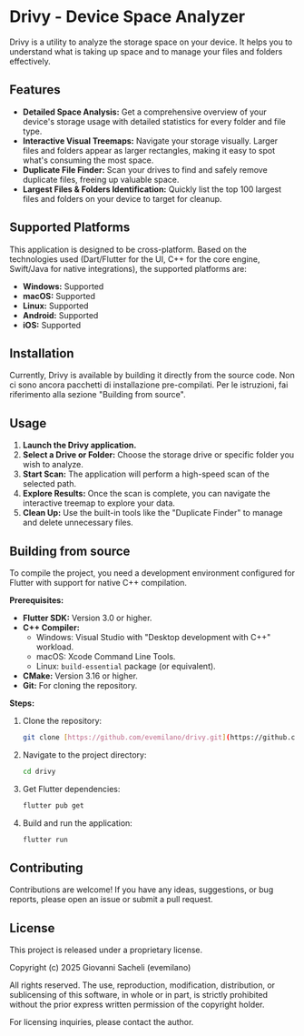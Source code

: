 # Drivy - Device Space Analyzer

Drivy is a utility to analyze the storage space on your device. It helps you to understand what is taking up space and to manage your files and folders effectively.

## Features

* **Detailed Space Analysis:** Get a comprehensive overview of your device's storage usage with detailed statistics for every folder and file type.
* **Interactive Visual Treemaps:** Navigate your storage visually. Larger files and folders appear as larger rectangles, making it easy to spot what's consuming the most space.
* **Duplicate File Finder:** Scan your drives to find and safely remove duplicate files, freeing up valuable space.
* **Largest Files & Folders Identification:** Quickly list the top 100 largest files and folders on your device to target for cleanup.

## Supported Platforms

This application is designed to be cross-platform. Based on the technologies used (Dart/Flutter for the UI, C++ for the core engine, Swift/Java for native integrations), the supported platforms are:

* **Windows:** Supported
* **macOS:** Supported
* **Linux:** Supported
* **Android:** Supported
* **iOS:** Supported

## Installation

Currently, Drivy is available by building it directly from the source code. Non ci sono ancora pacchetti di installazione pre-compilati. Per le istruzioni, fai riferimento alla sezione "Building from source".

## Usage

1.  **Launch the Drivy application.**
2.  **Select a Drive or Folder:** Choose the storage drive or specific folder you wish to analyze.
3.  **Start Scan:** The application will perform a high-speed scan of the selected path.
4.  **Explore Results:** Once the scan is complete, you can navigate the interactive treemap to explore your data.
5.  **Clean Up:** Use the built-in tools like the "Duplicate Finder" to manage and delete unnecessary files.

## Building from source

To compile the project, you need a development environment configured for Flutter with support for native C++ compilation.

**Prerequisites:**

* **Flutter SDK:** Version 3.0 or higher.
* **C++ Compiler:**
    * Windows: Visual Studio with "Desktop development with C++" workload.
    * macOS: Xcode Command Line Tools.
    * Linux: `build-essential` package (or equivalent).
* **CMake:** Version 3.16 or higher.
* **Git:** For cloning the repository.

**Steps:**

1.  Clone the repository:
    ```sh
    git clone [https://github.com/evemilano/drivy.git](https://github.com/evemilano/drivy.git)
    ```

2.  Navigate to the project directory:
    ```sh
    cd drivy
    ```

3.  Get Flutter dependencies:
    ```sh
    flutter pub get
    ```

4.  Build and run the application:
    ```sh
    flutter run
    ```

## Contributing

Contributions are welcome! If you have any ideas, suggestions, or bug reports, please open an issue or submit a pull request.

## License

This project is released under a proprietary license.

Copyright (c) 2025 Giovanni Sacheli (evemilano)

All rights reserved. The use, reproduction, modification, distribution, or sublicensing of this software, in whole or in part, is strictly prohibited without the prior express written permission of the copyright holder.

For licensing inquiries, please contact the author.
